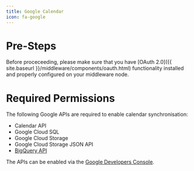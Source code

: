 ```yaml
---
title: Google Calendar
icon: fa-google
---
```


# Pre-Steps

Before proceceeding, please make sure that you have [OAuth 2.0]({{ site.baseurl }}/middleware/components/oauth.html) functionality installed and properly configured on your middleware node.

# Required Permissions

The following Google APIs are required to enable calendar synchronisation:

  * Calendar API
  * Google Cloud SQL
  * Google Cloud Storage
  * Google Cloud Storage JSON API
  * [BigQuery API](https://developers.google.com/identity/protocols/googlescopes#bigqueryv2)

The APIs can be enabled via the [Google Developers Console](https://console.developers.google.com/).
